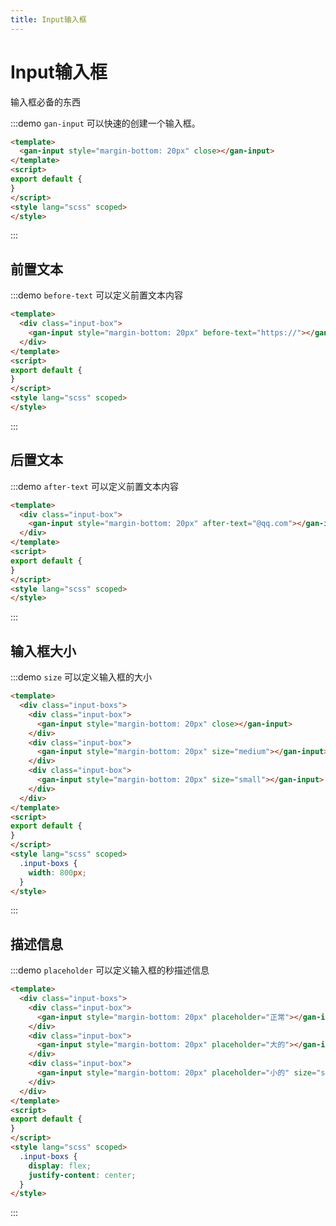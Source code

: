 ```yaml
---
title: Input输入框
---
```

# Input输入框
输入框必备的东西

:::demo `gan-input` 可以快速的创建一个输入框。
```html {2}
<template>
  <gan-input style="margin-bottom: 20px" close></gan-input>
</template>
<script>
export default {
}
</script>
<style lang="scss" scoped>
</style>
```
:::

## 前置文本

:::demo `before-text` 可以定义前置文本内容
```html {2}
<template>
  <div class="input-box">
    <gan-input style="margin-bottom: 20px" before-text="https://"></gan-input>
  </div>
</template>
<script>
export default {
}
</script>
<style lang="scss" scoped>
</style>
```
:::

## 后置文本

:::demo `after-text` 可以定义前置文本内容
```html {2}
<template>
  <div class="input-box">
    <gan-input style="margin-bottom: 20px" after-text="@qq.com"></gan-input>
  </div>
</template>
<script>
export default {
}
</script>
<style lang="scss" scoped>
</style>
```
:::

## 输入框大小

:::demo `size` 可以定义输入框的大小
```html {2}
<template>
  <div class="input-boxs">
    <div class="input-box">
      <gan-input style="margin-bottom: 20px" close></gan-input>
    </div>
    <div class="input-box">
      <gan-input style="margin-bottom: 20px" size="medium"></gan-input>
    </div>
    <div class="input-box">
      <gan-input style="margin-bottom: 20px" size="small"></gan-input>
    </div>
  </div>
</template>
<script>
export default {
}
</script>
<style lang="scss" scoped>
  .input-boxs {
    width: 800px;
  }
</style>
```
:::


## 描述信息

:::demo `placeholder` 可以定义输入框的秒描述信息
```html {2}
<template>
  <div class="input-boxs">
    <div class="input-box">
      <gan-input style="margin-bottom: 20px" placeholder="正常"></gan-input>
    </div>
    <div class="input-box">
      <gan-input style="margin-bottom: 20px" placeholder="大的"></gan-input>
    </div>
    <div class="input-box">
      <gan-input style="margin-bottom: 20px" placeholder="小的" size="small"></gan-input>
    </div>
  </div>
</template>
<script>
export default {
}
</script>
<style lang="scss" scoped>
  .input-boxs {
    display: flex;
    justify-content: center;
  }
</style>
```
:::

